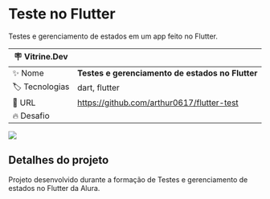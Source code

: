 # Teste no Flutter

Testes e gerenciamento de estados em um app feito no Flutter.

| :placard: Vitrine.Dev |     |
| -------------  | --- |
| :sparkles: Nome        | **Testes e gerenciamento de estados no Flutter**
| :label: Tecnologias | dart, flutter
| :rocket: URL         | https://github.com/arthur0617/flutter-test
| :fire: Desafio     | 

<!-- Inserir imagem com a #vitrinedev ao final do link -->
![]((https://github.com/arthur0617/flutter-test/blob/master/f5f1b5de-3dc0-4918-922d-41c4d32e894a.png)#vitrinedev)

## Detalhes do projeto

Projeto desenvolvido durante a formação de Testes e gerenciamento de estados no Flutter da Alura.
